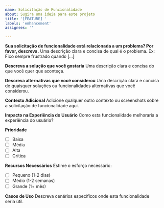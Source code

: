 ```yaml
---
name: Solicitação de Funcionalidade
about: Sugira uma ideia para este projeto
title: '[FEATURE] '
labels: 'enhancement'
assignees: ''

---
```


**Sua solicitação de funcionalidade está relacionada a um problema? Por favor, descreva.**
Uma descrição clara e concisa de qual é o problema. Ex: Fico sempre frustrado quando [...]

**Descreva a solução que você gostaria**
Uma descrição clara e concisa do que você quer que aconteça.

**Descreva alternativas que você considerou**
Uma descrição clara e concisa de quaisquer soluções ou funcionalidades alternativas que você considerou.

**Contexto Adicional**
Adicione qualquer outro contexto ou screenshots sobre a solicitação de funcionalidade aqui.

**Impacto na Experiência do Usuário**
Como esta funcionalidade melhoraria a experiência do usuário?

**Prioridade**
- [ ] Baixa
- [ ] Média
- [ ] Alta
- [ ] Crítica

**Recursos Necessários**
Estime o esforço necessário:
- [ ] Pequeno (1-2 dias)
- [ ] Médio (1-2 semanas)
- [ ] Grande (1+ mês)

**Casos de Uso**
Descreva cenários específicos onde esta funcionalidade seria útil.